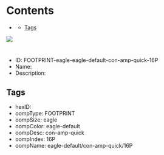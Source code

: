 



Contents
========

* [](#)
	* [Tags](#tags)
  
![][im]
# 

- ID: FOOTPRINT-eagle-eagle-default-con-amp-quick-16P
- Name: 
- Description: 

## Tags

- hexID: 
- oompType: FOOTPRINT
- oompSize: eagle
- oompColor: eagle-default
- oompDesc: con-amp-quick
- oompIndex: 16P
- oompName: eagle-default/con-amp-quick/16P



[im]: image.png

